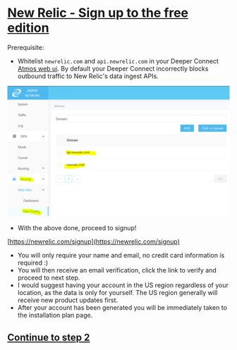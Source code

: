 # [New Relic - Sign up to the free edition](https://newrelic.com/signup)

Prerequisite: 
  - Whitelist `newrelic.com` and `api.newrelic.com` in your Deeper Connect [Atmos web ui](http://11.22.33.44/webFilterConfig). By default your Deeper Connect incorrectly blocks outbound traffic to New Relic's data ingest APIs. 

![infra install](../images/nr-whitelist.png)

- With the above done, proceed to signup!

[https://newrelic.com/signup](https://newrelic.com/signup)

- You will only require your name and email, no credit card information is required :)
- You will then receive an email verification, click the link to verify and proceed to next step.
- I would suggest having your account in the US region regardless of your location, as the data is only for yourself. The US region generally will receive new product updates first.
- After your account has been generated you will be immediately taken to the installation plan page.

## [Continue to step 2](./2.infra-install.md)